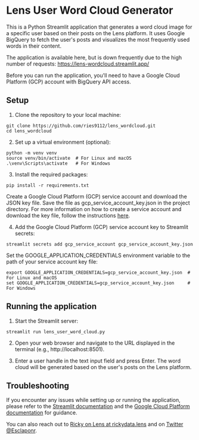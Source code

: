 # Lens User Word Cloud Generator

This is a Python Streamlit application that generates a word cloud image for a specific user based on their posts on the Lens platform. It uses Google BigQuery to fetch the user's posts and visualizes the most frequently used words in their content.

The application is available here, but is down frequently due to the high number of requests: https://lens-wordcloud.streamlit.app/

Before you can run the application, you'll need to have a Google Cloud Platform (GCP) account with BigQuery API access.

## Setup

1. Clone the repository to your local machine:

```
git clone https://github.com/ries9112/lens_wordcloud.git
cd lens_wordcloud
```

2. Set up a virtual environment (optional):

```
python -m venv venv
source venv/bin/activate  # For Linux and macOS
.\venv\Scripts\activate   # For Windows
```

3. Install the required packages:

```
pip install -r requirements.txt
```

Create a Google Cloud Platform (GCP) service account and download the JSON key file. Save the file as gcp_service_account_key.json in the project directory. For more information on how to create a service account and download the key file, follow the instructions [here](https://cloud.google.com/iam/docs/creating-managing-service-account-keys).

4. Add the Google Cloud Platform (GCP) service account key to Streamlit secrets:

```
streamlit secrets add gcp_service_account gcp_service_account_key.json
```

Set the GOOGLE_APPLICATION_CREDENTIALS environment variable to the path of your service account key file:

```
export GOOGLE_APPLICATION_CREDENTIALS=gcp_service_account_key.json  # For Linux and macOS
set GOOGLE_APPLICATION_CREDENTIALS=gcp_service_account_key.json     # For Windows
```

## Running the application

1. Start the Streamlit server:

```
streamlit run lens_user_word_cloud.py
```

2. Open your web browser and navigate to the URL displayed in the terminal (e.g., http://localhost:8501).

3. Enter a user handle in the text input field and press Enter. The word cloud will be generated based on the user's posts on the Lens platform.

## Troubleshooting

If you encounter any issues while setting up or running the application, please refer to the [Streamlit documentation](https://docs.streamlit.io/) and the [Google Cloud Platform documentation](https://cloud.google.com/docs) for guidance.

You can also reach out to [Ricky on Lens at rickydata.lens](https://lenster.xyz/u/rickydata) and on [Twitter @Esclaponr](https://twitter.com/Esclaponr).
